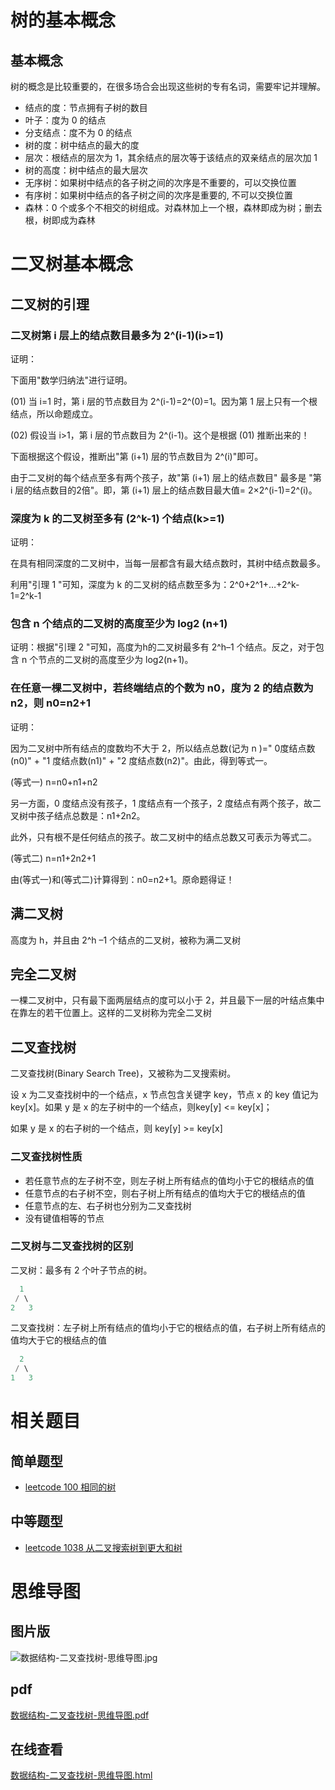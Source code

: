 # 树的基本概念

## 基本概念

树的概念是比较重要的，在很多场合会出现这些树的专有名词，需要牢记并理解。

- 结点的度：节点拥有子树的数目
- 叶子：度为 0 的结点
- 分支结点：度不为 0 的结点
- 树的度：树中结点的最大的度
- 层次：根结点的层次为 1，其余结点的层次等于该结点的双亲结点的层次加 1
- 树的高度：树中结点的最大层次
- 无序树：如果树中结点的各子树之间的次序是不重要的，可以交换位置
- 有序树：如果树中结点的各子树之间的次序是重要的, 不可以交换位置
- 森林：0 个或多个不相交的树组成。对森林加上一个根，森林即成为树；删去根，树即成为森林

# 二叉树基本概念

## 二叉树的引理

### 二叉树第 i 层上的结点数目最多为 2^(i-1)(i>=1)

证明：

下面用"数学归纳法"进行证明。

(01) 当 i=1 时，第 i 层的节点数目为 2^(i-1)=2^(0)=1。因为第 1 层上只有一个根结点，所以命题成立。

(02) 假设当 i>1，第 i 层的节点数目为 2^(i-1)。这个是根据 (01) 推断出来的！

下面根据这个假设，推断出"第 (i+1) 层的节点数目为 2^(i)"即可。

由于二叉树的每个结点至多有两个孩子，故"第 (i+1) 层上的结点数目" 最多是 "第 i 层的结点数目的2倍"。即，第 (i+1) 层上的结点数目最大值= 2×2^(i-1)=2^(i)。

### 深度为 k 的二叉树至多有 (2^k-1) 个结点(k>=1)

证明：

在具有相同深度的二叉树中，当每一层都含有最大结点数时，其树中结点数最多。

利用"引理 1 "可知，深度为 k 的二叉树的结点数至多为：2^0+2^1+…+2^k-1=2^k-1

### 包含 n 个结点的二叉树的高度至少为 log2 (n+1)

证明：根据"引理 2 "可知，高度为h的二叉树最多有 2^h–1 个结点。反之，对于包含 n 个节点的二叉树的高度至少为 log2(n+1)。

### 在任意一棵二叉树中，若终端结点的个数为 n0，度为 2 的结点数为 n2，则 n0=n2+1

证明：

因为二叉树中所有结点的度数均不大于 2，所以结点总数(记为 n )=" 0度结点数(n0)" + "1 度结点数(n1)" + "2 度结点数(n2)"。由此，得到等式一。

(等式一) n=n0+n1+n2

另一方面，0 度结点没有孩子，1 度结点有一个孩子，2 度结点有两个孩子，故二叉树中孩子结点总数是：n1+2n2。

此外，只有根不是任何结点的孩子。故二叉树中的结点总数又可表示为等式二。

(等式二) n=n1+2n2+1

由(等式一)和(等式二)计算得到：n0=n2+1。原命题得证！

## 满二叉树

高度为 h，并且由 2^h –1 个结点的二叉树，被称为满二叉树

## 完全二叉树

一棵二叉树中，只有最下面两层结点的度可以小于 2，并且最下一层的叶结点集中在靠左的若干位置上。这样的二叉树称为完全二叉树

## 二叉查找树

二叉查找树(Binary Search Tree)，又被称为二叉搜索树。

设 x 为二叉查找树中的一个结点，x 节点包含关键字 key，节点 x 的 key 值记为 key[x]。如果 y 是 x 的左子树中的一个结点，则key[y] <= key[x]；

如果 y 是 x 的右子树的一个结点，则 key[y] >= key[x]

### 二叉查找树性质

- 若任意节点的左子树不空，则左子树上所有结点的值均小于它的根结点的值
- 任意节点的右子树不空，则右子树上所有结点的值均大于它的根结点的值
- 任意节点的左、右子树也分别为二叉查找树
- 没有键值相等的节点

### 二叉树与二叉查找树的区别

二叉树：最多有 2 个叶子节点的树。

```go
  1
 / \
2   3
```

二叉查找树：左子树上所有结点的值均小于它的根结点的值，右子树上所有结点的值均大于它的根结点的值

```go
  2
 / \
1   3
```

# 相关题目
## 简单题型

- [leetcode 100 相同的树](https://cnymw.github.io/GolangStudy/docs/leetcode-100-相同的树.html)


## 中等题型

- [leetcode 1038 从二叉搜索树到更大和树](https://cnymw.github.io/GolangStudy/docs/leetcode-1038-从二叉搜索树到更大和树.html)


# 思维导图

## 图片版

![数据结构-二叉查找树-思维导图.jpg](https://cnymw.github.io/GolangStudy/docs/img/数据结构-二叉查找树/数据结构-二叉查找树-思维导图.jpg)

## pdf

[数据结构-二叉查找树-思维导图.pdf](https://cnymw.github.io/GolangStudy/docs/img/数据结构-二叉查找树/数据结构-二叉查找树-思维导图.pdf)

## 在线查看

[数据结构-二叉查找树-思维导图.html](https://cnymw.github.io/GolangStudy/docs/img/数据结构-二叉查找树/数据结构-二叉查找树-思维导图.html)

